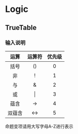 # Logic

## TrueTable

### 输入说明

|  运算  | 运算符 | 优先级 |
| :----: | :----: | :----: |
|  括号  |   ()   |   0    |
|   非   |   !    |   1    |
|   与   |   &    |   2    |
|   或   |   \|   |   3    |
|  蕴含  |   ->   |   4    |
| 双蕴含 |  <->   |   5    |

命题变项请用大写字母A-Z进行表示

